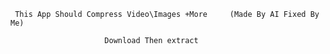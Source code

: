     This App Should Compress Video\Images +More     (Made By AI Fixed By Me)

                         Download Then extract 
